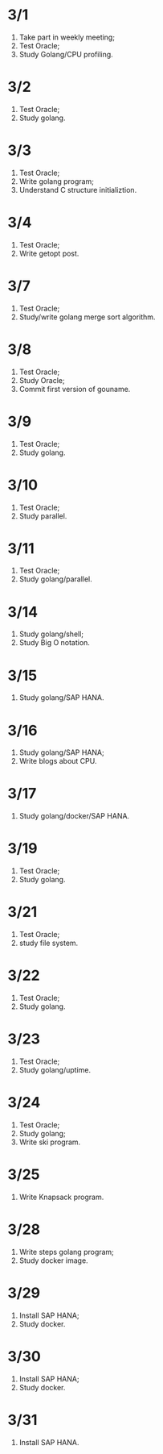 # 3/1
1. Take part in weekly meeting;
2. Test Oracle;
3. Study Golang/CPU profiling.

# 3/2
1. Test Oracle;
2. Study golang.

# 3/3
1. Test Oracle;
2. Write golang program;
3. Understand C structure initializtion.  

# 3/4
1. Test Oracle;
2. Write getopt post.  

# 3/7
1. Test Oracle;
2. Study/write golang merge sort algorithm.

# 3/8
1. Test Oracle;
2. Study Oracle;
3. Commit first version of gouname.

# 3/9
1. Test Oracle;
2. Study golang.

# 3/10
1. Test Oracle;
2. Study parallel.

# 3/11
1. Test Oracle;
2. Study golang/parallel.

# 3/14
1. Study golang/shell;
2. Study Big O notation.

# 3/15
1. Study golang/SAP HANA.

# 3/16
1. Study golang/SAP HANA;
2. Write blogs about CPU.

# 3/17
1. Study golang/docker/SAP HANA.

# 3/19
1. Test Oracle;
2. Study golang.

# 3/21
1. Test Oracle;
2. study file system.

# 3/22
1. Test Oracle;
2. Study golang.

# 3/23
1. Test Oracle;
2. Study golang/uptime.

# 3/24
1. Test Oracle;
2. Study golang;
3. Write ski program.

# 3/25
1. Write Knapsack program.

# 3/28
1. Write steps golang program;
2. Study docker image.

# 3/29
1. Install SAP HANA;
2. Study docker.

# 3/30
1. Install SAP HANA;
2. Study docker.

# 3/31
1. Install SAP HANA.
